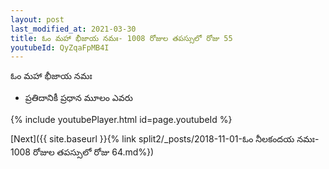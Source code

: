 ```yaml
---
layout: post
last_modified_at: 2021-03-30
title: ఓం మహా భీజాయ నమః- 1008 రోజుల తపస్సులో రోజు 55
youtubeId: QyZqaFpMB4I
---
```

 
 
 ఓం మహా భీజాయ నమః  
 
 -  ప్రతిదానికీ ప్రధాన మూలం ఎవరు 
 
  
 
  
 
 
 
 
 
 


{% include youtubePlayer.html id=page.youtubeId %}
 
[Next]({{ site.baseurl }}{% link  split2/_posts/2018-11-01-ఓం నీలకందయ నమః- 1008 రోజుల తపస్సులో రోజు 64.md%})
 
